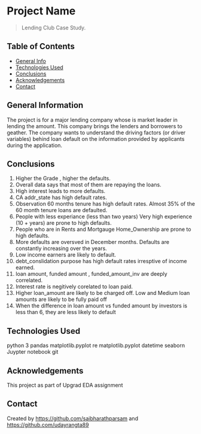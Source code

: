 # Project Name
> Lending Club Case Study.


## Table of Contents
* [General Info](#general-information)
* [Technologies Used](#technologies-used)
* [Conclusions](#conclusions)
* [Acknowledgements](#acknowledgements)
* [Contact](#Contact)

## General Information
The project is for a major lending company whose is market leader in lending the amount. This company brings the lenders and borrowers to geather. 
The company wants to understand the driving factors (or driver variables) behind loan default on the information provided by applicants during the application.

## Conclusions
1.	Higher the Grade , higher the defaults. 
2.	Overall data says that most of them are repaying the loans.
3.	High interest leads to more defaults.
4.	CA addr_state has high default rates.
5.	Observation 60 months tenure has high default rates. Almost 35% of the 60 month tenure loans are defaulted. 
6.	People with less experiance (less than two years) Very high experience (10 + years) are prone to high defaults. 
7.	People who are in Rents and Mortgauge Home_Ownership are prone to high defaults. 
8.	More defaults are oversved in December months. Defaults are constantly increasing over the years. 
9.	Low income earners are likely to default. 
10.	debt_conslidation purpose has high default rates irresptive of income earned. 
11.	loan amount, funded amount , funded_amount_inv are deeply correlated. 
12.	Interest rate is negitively corelated to loan paid.
13. Higher loan_amount are likely to be charged off. Low and Medium loan amounts are likely to be fully paid off
14. When the difference in loan amount vs funded amount by investors is less than 6, they are less likely to default

## Technologies Used
python 3
	pandas
	matplotlib.pyplot
	re
	matplotlib.pyplot
	datetime
	seaborn
Juypter notebook
git

## Acknowledgements

This project as part of Upgrad EDA assignment


## Contact
Created by https://github.com/saibharathparsam and https://github.com/udayrangta89